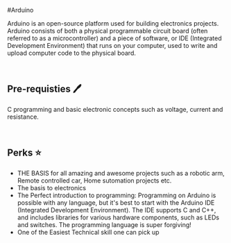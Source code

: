 #Arduino

Arduino is an open-source platform used for building electronics projects. Arduino consists of 
both a physical programmable circuit board (often referred to as a microcontroller) and a piece 
of software, or IDE (Integrated Development Environment) that runs on your computer, used 
to write and upload computer code to the physical board.

<br>

## Pre-requisties :pen:
C programming and basic electronic concepts such as voltage, current and resistance.

<br>

## Perks :star:
* THE BASIS for all amazing and awesome projects such as a robotic arm, Remote 
controlled car, Home sutomation projects etc.
* The basis to electronics
* The Perfect introduction to programming: Programming on Arduino is possible with 
any language, but it's best to start with the Arduino IDE (Integrated Development 
Environment). The IDE supports C and C++, and includes libraries for various hardware 
components, such as LEDs and switches. The programming language is super forgiving!
* One of the Easiest Technical skill one can pick up